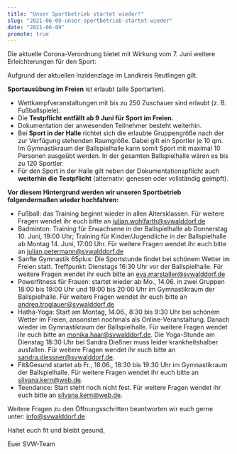 ```yaml
---
title: "Unser Sportbetrieb startet wieder!"
slug: "2021-06-09-unser-sportbetrieb-startet-wieder"
date: "2021-06-09"
promote: true
---
```

Die aktuelle Corona-Verordnung bietet mit Wirkung vom 7. Juni weitere Erleichterungen für den Sport:

Aufgrund der aktuellen Inzidenzlage im Landkreis Reutlingen gilt.

**Sportausübung im Freien** ist erlaubt (alle Sportarten).

* Wettkampfveranstaltungen mit bis zu 250 Zuschauer sind erlaubt (z. B. Fußballspiele).
* Die **Testpflicht entfällt ab 9 Juni für Sport im Freien.**
* Dokumentation der anwesenden Teilnehmer besteht weiterhin.
* Bei **Sport in der Halle** richtet sich die erlaubte Gruppengröße nach der zur Verfügung stehenden Raumgröße. Dabei gilt ein Sportler je 10 qm. Im Gymnastikraum der Ballspielhalle kann somit Sport mit maximal 10 Personen ausgeübt werden. In der gesamten Ballspielhalle wären es bis zu 120 Sportler.
* Für den Sport in der Halle gilt neben der Dokumentationspflicht auch **weiterhin die Testpflicht** (alternativ: genesen oder vollständig geimpft).</li> </ul>

**Vor diesem Hintergrund werden wir unseren Sportbetrieb folgendermaßen wieder hochfahren:**

* Fußball: das Training beginnt wieder in allen Altersklassen. Für weitere Fragen wendet ihr euch bitte an julian.wohlfarth@svwalddorf.de
* Badminton: Training für Erwachsene in der Ballspielhalle ab Donnerstag 10. Juni, 19:00 Uhr; Training für Kinder/Jugendliche in der Ballspielhalle ab Montag 14. Juni, 17:00 Uhr. Für weitere Fragen wendet ihr euch bitte an julian.petermann@svwalddorf.de
* Sanfte Gymnastik 65plus: Die Sportstunde findet bei schönem Wetter im Freien statt. Treffpunkt: Dienstags 16:30 Uhr vor der Ballspielhalle. Für weitere Fragen wendet ihr euch bitte an eva.marstaller@svwalddorf.de
* Powerfitness für Frauen: startet wieder ab Mo., 14.06. in zwei Gruppen 18:00 bis 19:00 Uhr und 19:00 bis 20:00 Uhr im Gymnastikraum der Ballspielhalle. Für weitere Fragen wendet ihr euch bitte an andrea.troglauer@svwalddorf.de
* Hatha-Yoga: Start am Montag, 14.06., 8:30 bis 9:30 Uhr bei schönem Wetter im Freien, ansonsten nochmals als Online-Veranstaltung. Danach wieder im Gymnastikraum der Ballspielhalle. Für weitere Fragen wendet ihr euch bitte an monika.haar@svwalddorf.de. Die Yoga-Stunde am Dienstag 18:30 Uhr bei Sandra Dießner muss leider krankheitshalber ausfallen. Für weitere Fragen wendet ihr euch bitte an sandra.diessner@svwalddorf.de.
* Fit&amp;Gesund startet ab Fr., 18.06., 18:30 bis 19:30 Uhr im Gymnastikraum der Ballspielhalle. Für weitere Fragen wendet ihr euch bitte an silvana.kern@web.de.
* Teendance: Start steht noch nicht fest. Für weitere Fragen wendet ihr euch bitte an silvana.kern@web.de.</li> </ul>

Weitere Fragen zu den Öffnungsschritten beantworten wir euch gerne unter: info@svwalddorf.de

Haltet euch fit und bleibt gesund,

Euer SVW-Team
